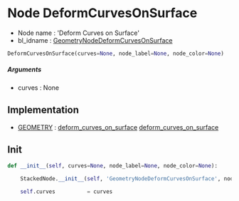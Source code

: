 # Node DeformCurvesOnSurface

- Node name : 'Deform Curves on Surface'
- bl_idname : [GeometryNodeDeformCurvesOnSurface](https://docs.blender.org/api/current/bpy.types.GeometryNodeDeformCurvesOnSurface.html)


``` python
DeformCurvesOnSurface(curves=None, node_label=None, node_color=None)
```
##### Arguments

- curves : None

## Implementation

- [GEOMETRY](/docs/GeoNodes/socket_GEOMETRY.md) : [deform_curves_on_surface](/docs/GeoNodes/socket_GEOMETRY.md#deform_curves_on_surface) [deform_curves_on_surface](/docs/GeoNodes/socket_GEOMETRY.md#deform_curves_on_surface)

## Init

``` python
def __init__(self, curves=None, node_label=None, node_color=None):

    StackedNode.__init__(self, 'GeometryNodeDeformCurvesOnSurface', node_label=node_label, node_color=node_color)

    self.curves          = curves
```

